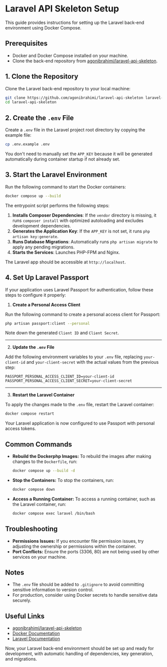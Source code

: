 # Laravel API Skeleton Setup

This guide provides instructions for setting up the Laravel back-end environment using Docker Compose.

## Prerequisites

- Docker and Docker Compose installed on your machine.
- Clone the back-end repository from [agonibrahimi/laravel-api-skeleton](https://github.com/agonibrahimi/laravel-api-skeleton).

## 1. Clone the Repository

Clone the Laravel back-end repository to your local machine:

```bash
git clone https://github.com/agonibrahimi/laravel-api-skeleton laravel-api-skeleton
cd laravel-api-skeleton
```

## 2. Create the `.env` File

Create a `.env` file in the Laravel project root directory by copying the example file:

```bash
cp .env.example .env
```

You don't need to manually set the `APP_KEY` because it will be generated automatically during container startup if not already set.

## 3. Start the Laravel Environment

Run the following command to start the Docker containers:

```bash
docker compose up --build
```

The entrypoint script performs the following steps:
1. **Installs Composer Dependencies**: If the `vendor` directory is missing, it runs `composer install` with optimized autoloading and excludes development dependencies.
2. **Generates the Application Key**: If the `APP_KEY` is not set, it runs `php artisan key:generate`.
3. **Runs Database Migrations**: Automatically runs `php artisan migrate` to apply any pending migrations.
4. **Starts the Services**: Launches PHP-FPM and Nginx.

The Laravel app should be accessible at `http://localhost`.

## 4. Set Up Laravel Passport

If your application uses Laravel Passport for authentication, follow these steps to configure it properly:

1. **Create a Personal Access Client**

Run the following command to create a personal access client for Passport:

```bash
php artisan passport:client --personal
```

Note down the generated `Client ID` and `Client Secret`.

---

2. **Update the `.env` File**

Add the following environment variables to your `.env` file, replacing `your-client-id` and `your-client-secret` with the actual values from the previous step:

```plaintext
PASSPORT_PERSONAL_ACCESS_CLIENT_ID=your-client-id
PASSPORT_PERSONAL_ACCESS_CLIENT_SECRET=your-client-secret
```

---

3. **Restart the Laravel Container**

To apply the changes made to the `.env` file, restart the Laravel container:

```bash
docker compose restart
```

Your Laravel application is now configured to use Passport with personal access tokens.


## Common Commands

- **Rebuild the Dockerphp Images:** To rebuild the images after making changes to the `Dockerfile`, run:

  ```bash
  docker compose up --build -d
  ```

- **Stop the Containers:** To stop the containers, run:

  ```bash
  docker compose down
  ```

- **Access a Running Container:** To access a running container, such as the Laravel container, run:

  ```bash
  docker compose exec laravel /bin/bash
  ```

## Troubleshooting

- **Permissions Issues:** If you encounter file permission issues, try adjusting the ownership or permissions within the container.
- **Port Conflicts:** Ensure the ports (3306, 80) are not being used by other services on your machine.

## Notes

- The `.env` file should be added to `.gitignore` to avoid committing sensitive information to version control.
- For production, consider using Docker secrets to handle sensitive data securely.

## Useful Links

- [agonibrahimi/laravel-api-skeleton](https://github.com/agonibrahimi/laravel-api-skeleton)
- [Docker Documentation](https://docs.docker.com/)
- [Laravel Documentation](https://laravel.com/docs)

Now, your Laravel back-end environment should be set up and ready for development, with automatic handling of dependencies, key generation, and migrations.
